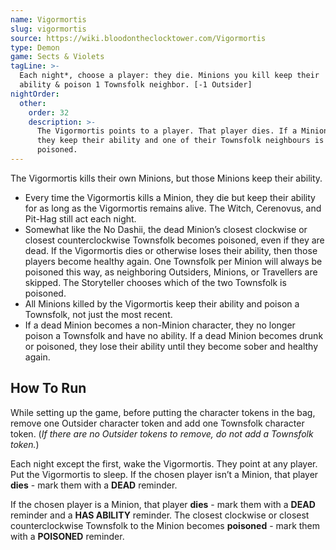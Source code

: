 ```yaml
---
name: Vigormortis
slug: vigormortis
source: https://wiki.bloodontheclocktower.com/Vigormortis
type: Demon
game: Sects & Violets
tagLine: >-
  Each night*, choose a player: they die. Minions you kill keep their
  ability & poison 1 Townsfolk neighbor. [-1 Outsider]
nightOrder:
  other:
    order: 32
    description: >-
      The Vigormortis points to a player. That player dies. If a Minion,
      they keep their ability and one of their Townsfolk neighbours is
      poisoned.
---
```


The Vigormortis kills their own Minions, but those Minions keep their
ability.

- Every time the Vigormortis kills a Minion, they die but keep their
  ability for as long as the Vigormortis remains alive. The Witch,
  Cerenovus, and Pit-Hag still act each night.
- Somewhat like the No Dashii, the dead Minion’s closest clockwise or
  closest counterclockwise Townsfolk becomes poisoned, even if they are
  dead. If the Vigormortis dies or otherwise loses their ability, then
  those players become healthy again. One Townsfolk per Minion will
  always be poisoned this way, as neighboring Outsiders, Minions, or
  Travellers are skipped. The Storyteller chooses which of the two
  Townsfolk is poisoned.
- All Minions killed by the Vigormortis keep their ability and poison a
  Townsfolk, not just the most recent.
- If a dead Minion becomes a non-Minion character, they no longer poison
  a Townsfolk and have no ability. If a dead Minion becomes drunk or
  poisoned, they lose their ability until they become sober and healthy
  again.

## How To Run

While setting up the game, before putting the character tokens in the
bag, remove one Outsider character token and add one Townsfolk character
token. (_If there are no Outsider tokens to remove, do not add a
Townsfolk token._)

Each night except the first, wake the Vigormortis. They point at any
player. Put the Vigormortis to sleep. If the chosen player isn’t a
Minion, that player **dies** - mark them with a **DEAD** reminder.

If the chosen player is a Minion, that player **dies** - mark them with
a **DEAD** reminder and a **HAS ABILITY** reminder. The closest
clockwise or closest counterclockwise Townsfolk to the Minion becomes
**poisoned** - mark them with a **POISONED** reminder.
